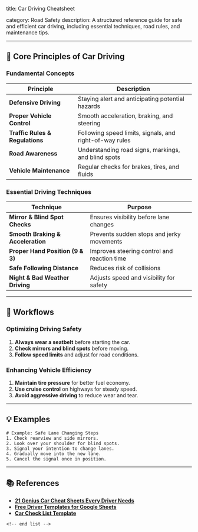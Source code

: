 title: Car Driving Cheatsheet

category: Road Safety
description: A structured reference guide for safe and efficient car driving, including essential techniques, road rules, and maintenance tips.

---

## 🚗 **Core Principles of Car Driving**

### **Fundamental Concepts**

| Principle                             | Description                                             |
| ------------------------------------- | ------------------------------------------------------- |
| **Defensive Driving**           | Staying alert and anticipating potential hazards        |
| **Proper Vehicle Control**      | Smooth acceleration, braking, and steering              |
| **Traffic Rules & Regulations** | Following speed limits, signals, and right-of-way rules |
| **Road Awareness**              | Understanding road signs, markings, and blind spots     |
| **Vehicle Maintenance**         | Regular checks for brakes, tires, and fluids            |

### **Essential Driving Techniques**

| Technique                               | Purpose                                     |
| --------------------------------------- | ------------------------------------------- |
| **Mirror & Blind Spot Checks**    | Ensures visibility before lane changes      |
| **Smooth Braking & Acceleration** | Prevents sudden stops and jerky movements   |
| **Proper Hand Position (9 & 3)**  | Improves steering control and reaction time |
| **Safe Following Distance**       | Reduces risk of collisions                  |
| **Night & Bad Weather Driving**   | Adjusts speed and visibility for safety     |

---

## 🔄 **Workflows**

### **Optimizing Driving Safety**

1. **Always wear a seatbelt** before starting the car.
2. **Check mirrors and blind spots** before moving.
3. **Follow speed limits** and adjust for road conditions.

### **Enhancing Vehicle Efficiency**

1. **Maintain tire pressure** for better fuel economy.
2. **Use cruise control** on highways for steady speed.
3. **Avoid aggressive driving** to reduce wear and tear.

---

## 💡 **Examples**

```plaintext
# Example: Safe Lane Changing Steps
1. Check rearview and side mirrors.  
2. Look over your shoulder for blind spots.  
3. Signal your intention to change lanes.  
4. Gradually move into the new lane.  
5. Cancel the signal once in position.  
```

---

## 📚 **References**

- **[21 Genius Car Cheat Sheets Every Driver Needs](https://www.artofit.org/image-gallery/46654546131880497/21-genius-car-cheat-sheets-every-driver-needs-to-see/)**
- **[Free Driver Templates for Google Sheets](https://slidesdocs.com/excel-sheets/driver)**
- **[Car Check List Template](https://www.notion.com/templates/car-check-list)**

```
<!-- end list -->
```